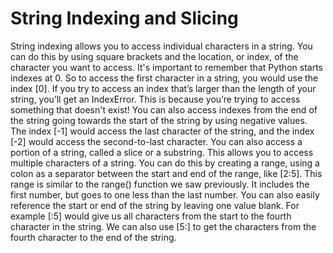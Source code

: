<h1>String Indexing and Slicing</h1>

String indexing allows you to access individual characters in a string. 
You can do this by using square brackets and the location, or index, of the character you want to access.
It's important to remember that Python starts indexes at 0. So to access the first character in a string, you would use the index [0]. If you try to access an index that’s larger than the length of your string, you’ll get an IndexError.
This is because you’re trying to access something that doesn't exist! You can also access indexes from the end of the string going towards the start of the string by using negative values. 
The index [-1] would access the last character of the string, and the index [-2] would access the second-to-last character.
You can also access a portion of a string, called a slice or a substring.
This allows you to access multiple characters of a string. You can do this by creating a range, using a colon as a separator between the start and end of the range, like [2:5]. This range is similar to the range() function we saw previously. It includes the first number, but goes to one less than the last number. You can also easily reference the start or end of the string by leaving one value blank. For example [:5] would give us all characters from the start to the fourth character in the string. We can also use [5:] to get the characters from the fourth character to the end of the string.
